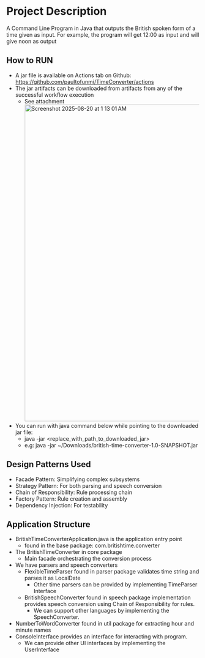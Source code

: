 # Project Description
A Command Line Program in Java that outputs the British spoken form of a time given as input. 
For example, the program will get 12:00 as input and will give noon as output

## How to RUN
- A jar file is available on Actions tab on Github: https://github.com/paultofunmi/TimeConverter/actions
- The jar artifacts can be downloaded from artifacts from any of the successful workflow execution
  - See attachment <img width="1641" height="828" alt="Screenshot 2025-08-20 at 1 13 01 AM" src="https://github.com/user-attachments/assets/1dfee191-bbc9-4ad7-a4b9-80c36fc338f8" />
- You can run with java command below while pointing to the downloaded jar file:
  - java -jar <replace_with_path_to_downloaded_jar> 
  - e.g:  java -jar ~/Downloads/british-time-converter-1.0-SNAPSHOT.jar  

## Design Patterns Used
- Facade Pattern: Simplifying complex subsystems
- Strategy Pattern: For both parsing and speech conversion
- Chain of Responsibility: Rule processing chain
- Factory Pattern: Rule creation and assembly
- Dependency Injection: For testability

## Application Structure
- BritishTimeConverterApplication.java is the application entry point
  - found in the base package: com.britishtime.converter
- The BritishTimeConverter in core package
  - Main facade orchestrating the conversion process
- We have parsers and speech converters
  - FlexibleTimeParser found in parser package validates time string and parses it as LocalDate
    - Other time parsers can be provided by implementing TimeParser Interface
  - BritishSpeechConverter found in speech package implementation provides speech conversion using Chain of Responsibility for rules.
    - We can support other languages by implementing the SpeechConverter.
- NumberToWordConverter found in util package for extracting hour and minute names
- ConsoleInterface provides an interface for interacting with program.
  - We can provide other UI interfaces by implementing the UserInterface 